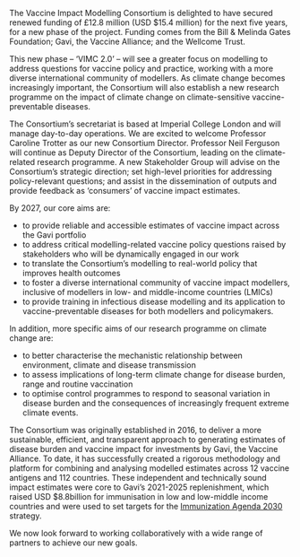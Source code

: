 The Vaccine Impact Modelling Consortium is delighted to have secured renewed funding of £12.8 million (USD $15.4 million) for the next five years, for a new phase of the project. Funding comes from the Bill & Melinda Gates Foundation; Gavi, the Vaccine Alliance; and the Wellcome Trust.

This new phase – ‘VIMC 2.0’ – will see a greater focus on modelling to address questions for vaccine policy and practice, working with a more diverse international community of modellers. As climate change becomes increasingly important, the Consortium will also establish a new research programme on the impact of climate change on climate-sensitive vaccine-preventable diseases.

The Consortium’s secretariat is based at Imperial College London and will manage day-to-day operations. We are excited to welcome Professor Caroline Trotter as our new Consortium Director. Professor Neil Ferguson will continue as Deputy Director of the Consortium, leading on the climate-related research programme. A new Stakeholder Group will advise on the Consortium’s strategic direction; set high-level priorities for addressing policy-relevant questions; and assist in the dissemination of outputs and provide feedback as ‘consumers’ of vaccine impact estimates. 

By 2027, our core aims are:
- to provide reliable and accessible estimates of vaccine impact across the Gavi portfolio
- to address critical modelling-related vaccine policy questions raised by   stakeholders who will be dynamically engaged in our work
- to translate the Consortium’s modelling to real-world policy that improves health outcomes
- to foster a diverse international community of vaccine impact modellers, inclusive of modellers in low- and middle-income countries (LMICs)
- to provide training in infectious disease modelling and its application to vaccine-preventable diseases for both modellers and policymakers.

In addition, more specific aims of our research programme on climate change are:
- to better characterise the mechanistic relationship between environment, climate and disease transmission 
- to assess implications of long-term climate change for disease burden, range and routine vaccination
- to optimise control programmes to respond to seasonal variation in disease burden and the consequences of increasingly frequent extreme climate events.

The Consortium was originally established in 2016, to deliver a more sustainable, efficient, and transparent approach to generating estimates of disease burden and vaccine impact for investments by Gavi, the Vaccine Alliance. To date, it has successfully created a rigorous methodology and platform for combining and analysing modelled estimates across 12 vaccine antigens and 112 countries. These independent and technically sound impact estimates were core to Gavi’s 2021-2025 replenishment, which raised USD $8.8billion for immunisation in low and low-middle income countries and were used to set targets for the [Immunization Agenda 2030](https://www.immunizationagenda2030.org/) strategy.

We now look forward to working collaboratively with a wide range of partners to achieve our new goals. 
